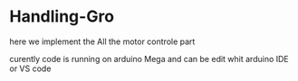 # Handling-Gro

here we implement the All the motor controle part

curently code is running on arduino Mega and can be edit whit arduino IDE or VS code
